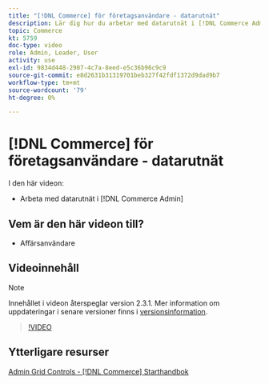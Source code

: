 ```yaml
---
title: "[!DNL Commerce] för företagsanvändare - datarutnät"
description: Lär dig hur du arbetar med datarutnät i [!DNL Commerce Admin].
topic: Commerce
kt: 5759
doc-type: video
role: Admin, Leader, User
activity: use
exl-id: 9834d448-2907-4c7a-8eed-e5c36b96c9c9
source-git-commit: e8d2631b31319701beb327f42fdf1372d9dad9b7
workflow-type: tm+mt
source-wordcount: '79'
ht-degree: 0%

---
```


# [!DNL Commerce] för företagsanvändare - datarutnät

I den här videon:

- Arbeta med datarutnät i [!DNL Commerce Admin]

## Vem är den här videon till?

- Affärsanvändare

## Videoinnehåll

>[!NOTE]
>
>Innehållet i videon återspeglar version 2.3.1. Mer information om uppdateringar i senare versioner finns i [versionsinformation](https://experienceleague.adobe.com/docs/commerce-operations/release/notes/overview.html).

>[!VIDEO](https://video.tv.adobe.com/v/35960?quality=12&learn=on)

## Ytterligare resurser

[Admin Grid Controls - [!DNL Commerce] Starthandbok](https://experienceleague.adobe.com/docs/commerce-admin/start/admin/tools/admin-grid-controls.html)
